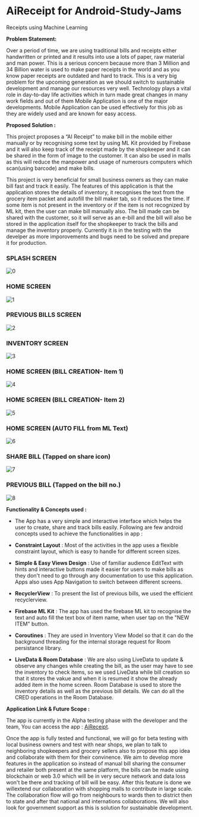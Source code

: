 # AiReceipt for Android-Study-Jams

Receipts using Machine Learning

<b> Problem Statement: </b>

Over a period of time, we are using traditional bills and receipts either handwritten or printed and it results into use a lots of paper, raw material and man power. This is a serious concern because more than 3 Million and 34 Billion water is used to make paper receipts in the world and as you know paper receipts are outdated and hard to track. This is a very big problem for the upcoming generation as we should switch to sustainable development and manage our resources very well.
Technology plays a vital role in day-to-day life activities which in turn made great changes in many work fields and out of them Mobile Application is one of the major developments. Mobile Application can be used effectively for this job as they are widely used and are known for easy access.

<b> Proposed Solution : </b>

This project proposes a “AI Receipt” to make bill in the mobile either manually or by recognising some text by using ML Kit provided by Firebase and it will also keep track of the receipt made by the shopkeeper and it can be shared in the form of image to the customer. It can also be used in malls as this will reduce the manpower and usage of numerours computers which scan(using barcode) and make bills.

This project is very beneficial for small business owners as they can make bill fast and track it easily. The features of this application is that the application stores the details of inventory, it recognises the text from the grocery item packet and autofill the bill maker tab, so it reduces the time. If some item is not present in the inventory or if the item is not recognized by ML kit, then the user can make bill manually also. The bill made can be shared with the customer, so it will serve as an e-bill and the bill will also be stored in the application itself for the shopkeeper to track the bills and manage the inventory properly. Currently it is in the testing with the develper as more imporovements and bugs need to be solved and prepare it for production.


    
### SPLASH SCREEN
    
![0](https://user-images.githubusercontent.com/73891260/148679514-be945927-7e68-461c-b07b-520dd6add795.jpeg)
    
### HOME SCREEN
    
![1](https://user-images.githubusercontent.com/73891260/148679528-a9820d50-2b76-465c-8c71-a456a51f4359.jpeg)
    
### PREVIOUS BILLS SCREEN
    
![2](https://user-images.githubusercontent.com/73891260/148679533-5d3b42d4-77cc-44ff-b2d0-028fa176b538.jpeg) 
    
### INVENTORY SCREEN
    
![3](https://user-images.githubusercontent.com/73891260/148679540-c553495e-1d64-44b7-85d8-e2c9eb394ead.jpeg) 
    
### HOME SCREEN (BILL CREATION- Item 1)
        
![4](https://user-images.githubusercontent.com/73891260/148679554-f9c0cd25-a111-4aaa-810f-61154e6a7c16.jpeg) 
     
### HOME SCREEN (BILL CREATION- Item 2)
       
![5](https://user-images.githubusercontent.com/73891260/148679544-a2162654-bb30-4aed-aaa8-4ff342ac867b.jpeg) 
    
### HOME SCREEN (AUTO FILL from ML Text)
    
![6](https://user-images.githubusercontent.com/73891260/148679557-df559492-81bd-41c4-86e4-455d2ececf63.jpeg) 
  
### SHARE BILL (Tapped on share icon)
     
![7](https://user-images.githubusercontent.com/73891260/148679563-d7780812-f7a5-4c9d-8a3b-f535ffb7f5ac.jpeg) 
   
### PREVIOUS BILL (Tapped on the bill no.)
    
![8](https://user-images.githubusercontent.com/73891260/148679567-071094e0-3b4c-48f9-ab8e-c711c853063c.jpeg)


    	  	
**Functionality & Concepts used :**

- The App has a very simple and interactive interface which helps the user to create, share and track bills easily. Following are few android concepts used to achieve the functionalities in app : 

- **Constraint Layout** : Most of the activities in the app uses a flexible constraint layout, which is easy to handle for different screen sizes.

- **Simple & Easy Views Design** : Use of familiar audience EditText with hints and interactive buttons made it easier for users to make bills as they don't need to go through any documentation to use this application. Apps also uses App Navigation to switch between different screens.

- **RecyclerView** : To present the list of previous bills, we used the efficient recyclerview.

- **Firebase ML Kit** : The app has used the firebase ML kit to recognise the text and auto fill the text box of item name, when user tap on the "NEW ITEM" button.

- **Coroutines** : They are used in Inventory View Model so that it can do the background threading for the internal storage request for Room persistance library.

- **LiveData & Room Database** : We are also using LiveData to update & observe any changes while creating the bill, as the user may have to see the inventory to check items, so we used LiveData while bill creation so that it stores the vakue and when it is resumed it show the already added item in the home screen. Room Database is used to store the inventory details as well as the previous bill details. We can do all the CRED operations in the Room Database.

<b> Application Link & Future Scope : </b>

The app is currently in the Alpha testing phase with the developer and the team, You can access the app : [AiReceipt](https://drive.google.com/drive/folders/1ABZEsP0auHVeNxjVTHSJmtTz0I-BMAg7?usp=sharing).

Once the app is fully tested and functional, we will go for beta testing with local business owners and test with near shops, we plan to talk to neighboring shopkeepers and grocery sellers also to propose this app idea and collaborate with them for their convinence. We aim to develop more features in the application so instead of manual bill sharing the consumer and retailer both present at the same platform, the bills can be made using blockchain or web 3.0 which will be in very secure network and data loss won't be there and tracking of bill will be easy. After this feature is done we willextend our collaboration with shopping malls to contribute in large scale. The collaboration flow will go from neighbours to wards then to district then to state and after that national and internations collaborations. We will also look for government support as this is solution for sustainable development.
